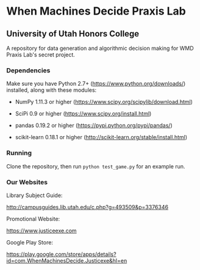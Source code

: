# When Machines Decide Praxis Lab

## University of Utah Honors College

A repository for data generation and algorithmic decision making for WMD Praxis Lab's secret project.

### Dependencies

Make sure you have Python 2.7+ (https://www.python.org/downloads/) installed, along with these modules:

- NumPy 1.11.3 or higher (https://www.scipy.org/scipylib/download.html)

- SciPi 0.9 or higher (https://www.scipy.org/install.html)

- pandas 0.19.2 or higher (https://pypi.python.org/pypi/pandas/)

- scikit-learn 0.18.1 or higher (http://scikit-learn.org/stable/install.html)

### Running

Clone the repository, then run `python test_game.py` for an example run.

### Our Websites

Library Subject Guide:

http://campusguides.lib.utah.edu/c.php?g=493509&p=3376346

Promotional Website:

https://www.justiceexe.com

Google Play Store:

https://play.google.com/store/apps/details?id=com.WhenMachinesDecide.Justicexe&hl=en

